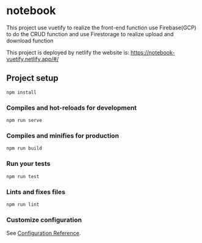 # notebook

This project use vuetify to realize the front-end function 
use Firebase(GCP) to do the CRUD function and use Firestorage to realize upload and download function

This project is deployed by netlify the website is:
https://notebook-vuetify.netlify.app/#/

## Project setup
```
npm install
```

### Compiles and hot-reloads for development
```
npm run serve
```

### Compiles and minifies for production
```
npm run build
```

### Run your tests
```
npm run test
```

### Lints and fixes files
```
npm run lint
```

### Customize configuration
See [Configuration Reference](https://cli.vuejs.org/config/).
